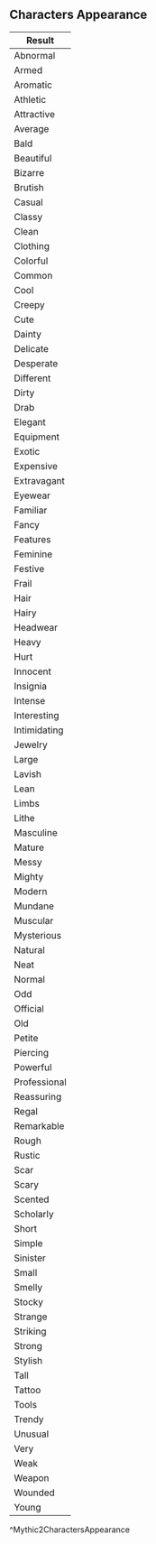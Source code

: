 ## Characters Appearance
| Result       |
| ------------ |
| Abnormal     |
| Armed        |
| Aromatic     |
| Athletic     |
| Attractive   |
| Average      |
| Bald         |
| Beautiful    |
| Bizarre      |
| Brutish      |
| Casual       |
| Classy       |
| Clean        |
| Clothing     |
| Colorful     |
| Common       |
| Cool         |
| Creepy       |
| Cute         |
| Dainty       |
| Delicate     |
| Desperate    |
| Different    |
| Dirty        |
| Drab         |
| Elegant      |
| Equipment    |
| Exotic       |
| Expensive    |
| Extravagant  |
| Eyewear      |
| Familiar     |
| Fancy        |
| Features     |
| Feminine     |
| Festive      |
| Frail        |
| Hair         |
| Hairy        |
| Headwear     |
| Heavy        |
| Hurt         |
| Innocent     |
| Insignia     |
| Intense      |
| Interesting  |
| Intimidating |
| Jewelry      |
| Large        |
| Lavish       |
| Lean         |
| Limbs        |
| Lithe        |
| Masculine    |
| Mature       |
| Messy        |
| Mighty       |
| Modern       |
| Mundane      |
| Muscular     |
| Mysterious   |
| Natural      |
| Neat         |
| Normal       |
| Odd          |
| Official     |
| Old          |
| Petite       |
| Piercing     |
| Powerful     |
| Professional |
| Reassuring   |
| Regal        |
| Remarkable   |
| Rough        |
| Rustic       |
| Scar         |
| Scary        |
| Scented      |
| Scholarly    |
| Short        |
| Simple       |
| Sinister     |
| Small        |
| Smelly       |
| Stocky       |
| Strange      |
| Striking     |
| Strong       |
| Stylish      |
| Tall         |
| Tattoo       |
| Tools        |
| Trendy       |
| Unusual      |
| Very         |
| Weak         |
| Weapon       |
| Wounded      |
| Young        |
^Mythic2CharactersAppearance